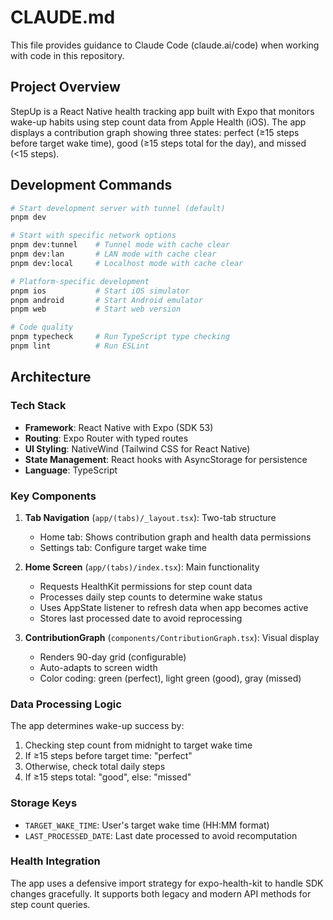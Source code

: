 # CLAUDE.md

This file provides guidance to Claude Code (claude.ai/code) when working with code in this repository.

## Project Overview

StepUp is a React Native health tracking app built with Expo that monitors wake-up habits using step count data from Apple Health (iOS). The app displays a contribution graph showing three states: perfect (≥15 steps before target wake time), good (≥15 steps total for the day), and missed (<15 steps).

## Development Commands

```bash
# Start development server with tunnel (default)
pnpm dev

# Start with specific network options
pnpm dev:tunnel    # Tunnel mode with cache clear
pnpm dev:lan       # LAN mode with cache clear  
pnpm dev:local     # Localhost mode with cache clear

# Platform-specific development
pnpm ios           # Start iOS simulator
pnpm android       # Start Android emulator
pnpm web           # Start web version

# Code quality
pnpm typecheck     # Run TypeScript type checking
pnpm lint          # Run ESLint
```

## Architecture

### Tech Stack
- **Framework**: React Native with Expo (SDK 53)
- **Routing**: Expo Router with typed routes
- **UI Styling**: NativeWind (Tailwind CSS for React Native)
- **State Management**: React hooks with AsyncStorage for persistence
- **Language**: TypeScript

### Key Components

1. **Tab Navigation** (`app/(tabs)/_layout.tsx`): Two-tab structure
   - Home tab: Shows contribution graph and health data permissions
   - Settings tab: Configure target wake time

2. **Home Screen** (`app/(tabs)/index.tsx`): Main functionality
   - Requests HealthKit permissions for step count data
   - Processes daily step counts to determine wake status
   - Uses AppState listener to refresh data when app becomes active
   - Stores last processed date to avoid reprocessing

3. **ContributionGraph** (`components/ContributionGraph.tsx`): Visual display
   - Renders 90-day grid (configurable)
   - Auto-adapts to screen width
   - Color coding: green (perfect), light green (good), gray (missed)

### Data Processing Logic

The app determines wake-up success by:
1. Checking step count from midnight to target wake time
2. If ≥15 steps before target time: "perfect"
3. Otherwise, check total daily steps
4. If ≥15 steps total: "good", else: "missed"

### Storage Keys
- `TARGET_WAKE_TIME`: User's target wake time (HH:MM format)
- `LAST_PROCESSED_DATE`: Last date processed to avoid recomputation

### Health Integration
The app uses a defensive import strategy for expo-health-kit to handle SDK changes gracefully. It supports both legacy and modern API methods for step count queries.
